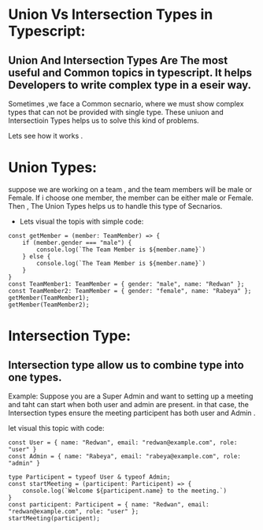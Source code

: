 # Union  Vs Intersection Types in Typescript:

## Union And Intersection Types Are The most useful and Common topics in typescript. It helps Developers to write complex type in a eseir way.

 Sometimes ,we face a Common secnario, where we must show complex types that can not be provided with single type. These uniuon and Intersectioin Types helps us to solve this kind of problems.

Lets see how it works .

# Union Types:

suppose we are working on a team , and the team members will be male or Female. If i choose one member, the member can be either male or Female.
Then , The Union Types helps us to handle this type of Secnarios.

* Lets visual the topis with simple code:

```
const getMember = (member: TeamMember) => {
    if (member.gender === "male") {
        console.log(`The Team Member is ${member.name}`)
    } else {
        console.log(`The Team Member is ${member.name}`)
    }
}
const TeamMember1: TeamMember = { gender: "male", name: "Redwan" };
const TeamMember2: TeamMember = { gender: "female", name: "Rabeya" };
getMember(TeamMember1);
getMember(TeamMember2);
```

# Intersection Type:
## Intersection type allow us to combine type into one types.

Example: Suppose you are a Super Admin and want to setting up a meeting and taht can start when both user and admin are present. in that case, the Intersection types ensure the meeting participent has both user and Admin .

let visual this topic with code:

```
const User = { name: "Redwan", email: "redwan@example.com", role: "user" }
const Admin = { name: "Rabeya", email: "rabeya@example.com", role: "admin" }

type Participent = typeof User & typeof Admin;
const startMeeting = (participent: Participent) => {
    console.log(`Welcome ${participent.name} to the meeting.`)
}
const participent: Participent = { name: "Redwan", email: "redwan@example.com", role: "user" };
startMeeting(participent);
```